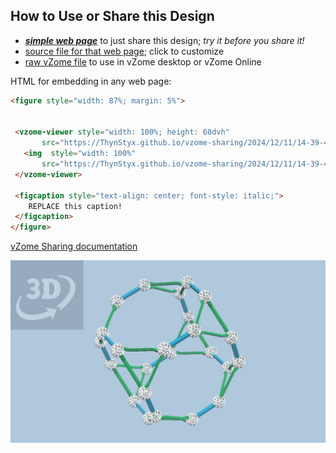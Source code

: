 
## How to Use or Share this Design

 - [***simple web page***](<https://ThynStyx.github.io/vzome-sharing/2024/12/11/14-39-42-Golden-Approx-Truncated-Cube/>) to just share this design; *try it before you share it!*
 - [source file for that web page](<https://github.com/ThynStyx/vzome-sharing/edit/main/2024/12/11/14-39-42-Golden-Approx-Truncated-Cube/index.md>); click to customize
 - [raw vZome file](<https://raw.githubusercontent.com/ThynStyx/vzome-sharing/main/2024/12/11/14-39-42-Golden-Approx-Truncated-Cube/Golden-Approx-Truncated-Cube.vZome>) to use in vZome desktop or vZome Online
 
 HTML for embedding in any web page:
 ```html
<figure style="width: 87%; margin: 5%">
  
  
  <vzome-viewer style="width: 100%; height: 60dvh" 
        src="https://ThynStyx.github.io/vzome-sharing/2024/12/11/14-39-42-Golden-Approx-Truncated-Cube/Golden-Approx-Truncated-Cube.vZome" >
    <img  style="width: 100%"
        src="https://ThynStyx.github.io/vzome-sharing/2024/12/11/14-39-42-Golden-Approx-Truncated-Cube/Golden-Approx-Truncated-Cube.png" >
  </vzome-viewer>

  <figcaption style="text-align: center; font-style: italic;">
     REPLACE this caption!
  </figcaption>
</figure>

 ```

[vZome Sharing documentation](https://vzome.github.io/vzome/sharing.html#how-it-works)

![Image](<Golden-Approx-Truncated-Cube.png>)

